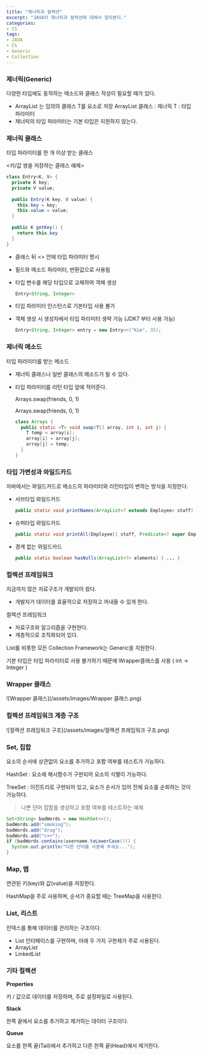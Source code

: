 ```yaml
---
title: "제너릭과 컬렉션"
excerpt: "JAVA의 제너릭과 컬렉션에 대해서 알아본다."
categories:
- CS
tags:
- JAVA
- CS
- Generic
- Collection
---
```


### 제너릭(Generic)

다양한 타입에도 동작하는 메소드와 클래스 작성이 필요할 때가 있다.
- ArrayList<T> 는 임의의 클래스 T를 요소로 저장
  ArrayList 클래스 : 제너릭
  T : 타입 파라미터
- 제너릭의 타입 파라미터는 기본 타입은 지원하지 않는다.



### 제너릭 클래스

타입 파라미터를 한 개 이상 받는 클래스

<키/값 쌍을 저장하는 클래스 예제>

```java
class Entry<K, V> {
  private K key;
  private V value;
  
  public Entry(K key, V value) {
    this.key = key;
    this.value = value;
  }
  
  public K getKey() {
    return this.key
  }
}
```

- 클래스 뒤 <> 안에 타입 파라미터 명시

- 필드와 메소드 파라미터, 반환값으로 사용됨

- 타입 변수를 해당 타입으로 교체하여 객체 생성

  ```java
  Entry<String, Integer>
  ```

- 타입 파라미터 인스턴스로 기본타입 사용 불가

- 객체 생성 시 생성자에서 타입 파라미터 생략 가능 (JDK7 부터 사용 가능)

  ```java
  Entry<String, Integer> entry = new Entry<>("Kim", 35);
  ```



### 제너릭 메소드

타입 파라미터를 받는 메소드

- 제너릭 클래스나 일반 클래스의 메소드가 될 수 있다.

- 타입 파라미터를 리턴 타입 앞에 적어준다.

  Arrays.swap(friends, 0, 1)

  Arrays.<String>swap(friends, 0, 1)

  ```java
  class Arrays {
    public static <T> void swap(T[] array, int i, int j) {
      T temp = array[i];
      array[i] = array[j];
      array[j] = temp;
    }
  }
  ```



### 타입 가변성과 와일드카드

자바에서는 와일드카드로 메소드의 파라미터와 리턴타입이 변하는 방식을 지정한다.

- 서브타입 와일드카드

  ```java
  public static void printNames(ArrayList<? extends Employee> staff) { ... }
  ```

- 슈퍼타입 와일드카드

  ```java
  public static void printAll(Employee[] staff, Predicate<? super Employee> filter) { ... }
  ```

- 경계 없는 와일드카드

  ```java
  public static boolean hasNulls(ArrayList<?> elements) { ... }
  ```



### 컬렉션 프레임워크

지금까지 많은 자료구조가 개발되어 왔다. 

- 개발자가 데이터를 효율적으로 저장하고 꺼내올 수 있게 한다.

컬렉션 프레임워크

- 자료구조와 알고리즘을 구현한다.
- 계층적으로 조직화되어 있다.



List를 비롯한 모든 Collection Framework는 Generic을 지원한다.

기본 타입은 타입 파라미터로 사용 불가하기 때문에 Wrapper클래스를 사용 ( int -> Integer )



### Wrapper 클래스

![Wrapper 클래스](/assets/images/Wrapper 클래스.png)



### 컬렉션 프레임워크 계층 구조

![컬렉션 프레임워크 구조](/assets/images/컬렉션 프레임워크 구조.png)



### Set, 집합

요소의 순서에 상관없이 요소를 추가하고 포함 여부를 테스트가 가능하다.

HashSet : 요소에 해시함수가 구현되어 요소의 식별이 가능하다.

TreeSet : 이진트리로 구현되어 있고, 요소가 순서가 있어 전체 요소를 순회하는 것이 가능하다.



>  나쁜 단어 집합을 생성하고 포함 여부를 테스트하는 예제



```java
Set<String> badWords = new HashSet<>();
badWords.add("smoking");
badWords.add("drug");
badWords.add("c++");
if (badWords.contains(username.toLowerCase())) {
  System.out.println("다른 단어를 사용해 주세요...");
}
```



### Map, 맵

연관된 키(key)와 값(value)을 저장한다.

HashMap을 주로 사용하며, 순서가 중요할 때는 TreeMap을 사용한다.



### List, 리스트

인덱스를 통해 데이터를 관리하는 구조이다.

- List 인터페이스를 구현하며, 아래 두 가지 구현체가 주로 사용된다.
- ArrayList
- LinkedList



### 기타 컬렉션

**Properties**

키 / 값으로 데이터를 저장하며, 주로 설정파일로 사용된다.



**Stack**

한쪽 끝에서 요소를 추가하고 제거하는 데이터 구조이다.



**Queue**

요소를 한쪽 끝(Tail)에서 추가하고 다른 한쪽 끝(Head)에서 제거한다.
